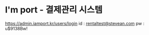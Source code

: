 # I'm port - 결제관리 시스템



https://admin.iamport.kr/users/login
id : rentaltest@stevean.com
pw : u$9138Bw!

